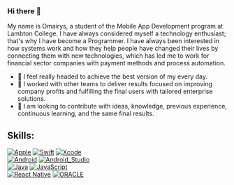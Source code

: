 ### Hi there 👋

My name is Omairys, a student of the Mobile App Development program at Lambton College. I have always considered myself a technology enthusiast; that's why I have become a Programmer. I have always been interested in how systems work and how they help people have changed their lives by connecting them with new technologies, which has led me to work for financial sector companies with payment methods and process automation.

- 🔭 I feel really headed to achieve the best version of my every day.
- 🌱 I worked with other teams to deliver results focused on improving company profits and fulfilling the final users with tailored enterprise solutions.
- 👯 I am looking to contribute with ideas, knowledge, previous experience, continuous learning, and the same final results.

## Skills:
[![Apple](https://img.shields.io/badge/iOS-999999?style=for-the-badge&logo=apple&logoColor=white&labelColor=101010)]()
[![Swift](https://img.shields.io/badge/Swift-FA7343?style=for-the-badge&logo=swift&logoColor=white&labelColor=101010)]()
[![Xcode](https://img.shields.io/badge/Xcode-1575F9?style=for-the-badge&logo=xcode&logoColor=white&labelColor=101010)]()
</br>
[![Android](https://img.shields.io/badge/Android-3DDC84?style=for-the-badge&logo=android&logoColor=white&labelColor=101010)]()
[![Android_Studio](https://img.shields.io/badge/Android_Studio-3DDC84?style=for-the-badge&logo=android-studio&logoColor=white&labelColor=101010)]()
</br>
[![Java](https://img.shields.io/badge/Java-007396?style=for-the-badge&logo=java&logoColor=white&labelColor=101010)]()
[![JavaScript](https://img.shields.io/badge/JavaScript-F7DF1E?style=for-the-badge&logo=javascript&logoColor=white&labelColor=101010)]()
</br>
[![React Native](https://img.shields.io/badge/Reactnative-61DBFB?style=for-the-badge&logo=react&logoColor=white&labelColor=101010)]()
[![ORACLE](https://img.shields.io/badge/Oracle-f80000?style=for-the-badge&logo=oracle&logoColor=white&labelColor=101010)]()
</br>

<!--
**omairys/omairys** is a ✨ _special_ ✨ repository because its `README.md` (this file) appears on your GitHub profile.

Here are some ideas to get you started:

- 🔭 I'm currently working on something great, the best project I have: myself.
- 🌱 I'm currently learning more Java, Swift, Android, iOS, Spring Framework and always learning something new.
- 👯 I'm looking to collaborate on a project with you if you want to.
- 🤔 I’m looking for help with ...
- 💬 Ask me about ...
- 📫 How to reach me: ...
- 😄 Pronouns: ...
- ⚡ Fun fact: ...

[![Node.JS](https://img.shields.io/badge/Node.JS-339933?style=for-the-badge&logo=node.js&logoColor=white&labelColor=101010)]()
-->
